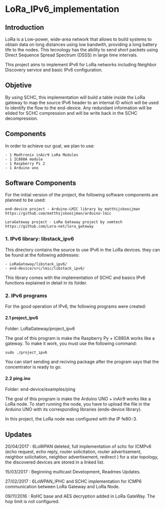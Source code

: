 # LoRa_IPv6_implementation

## Introduction

LoRa is a Low-power, wide-area network that allows to build systems to obtain data on long distances using low bandwith, providing a long battery life to the nodes. This tecnology has the ability to send short packets using Direct Sequence Spread Spectrum (DSSS) in large time intervals. 

This project aims to implement IPv6 for LoRa networks including  Neighbor Discovery service and basic IPv6 configuration. 

## Objetive

By using SCHC, this implementation will build a table inside the LoRa gateway to map the source IPv6 header to an internal ID which will be used to identify the flow to the end-device. Any redundant information will be elided for SCHC compression and will be write back in the SCHC decompression.

## Components

In order to achieve our goal, we plan to use:

	- 1 Modtronix inAir9 LoRa Modules
	- 1 IC880A module
	- 1 Raspberry Pi 2
	- 1 Arduino uno

## Software Components 

For the initial version of the project, the following software components are planned to be used:

	end-device project - Arduino-LMIC library by matthijskooijman
	https://github.com/matthijskooijman/arduino-lmic

	LoraGateway project - LoRa Gateway project by semtech
	https://github.com/Lora-net/lora_gateway

### 1. IPv6 library: libstack_ipv6

This directory contains the source to use IPv6 in the LoRa devices. they can be found at the following addresses:

	- LoRaGateway/libstack_ipv6/
	- end-device/src/lmic/libstack_ipv6/

This library comes with the implementation of  SCHC and basics IPv6 functions explained in detail in its folder. 

### 2. IPv6 programs

For the good operation of IPv6, the following programs were created:

#### 2.1 project_ipv6 

Folder: LoRaGateway/project_ipv6
	
The goal of this program is make the Raspberry Py + IC880A works like a gateway. To make it work,   you must use the following command:

	sudo ./project_ipv6

You can start sending and reciving package after the program says that the concentrator is ready to go.

#### 2.2 ping.ino 

Folder: end-device/examples/ping
	
The goal of this program is make the Arduino UNO + inAir9 works like a LoRa node. To start running the node, you have to upload the file in the Arduino UNO with its corresponding libraries (ends-device library).

In this project, the LoRa node was configured with the IP fe80::3.

## Updates
20/04/2017 : 6LoWPAN deleted, full implementation of schc for ICMPv6 (echo request, echo reply, router solicitation, router advertisement, neighbor solicitation, neighbor advertisement, redirect ) for a star topology, the discovered devices are stored in a linked list.

15/03/2017 : Beginning multicast Development, Readmes Updates. 

27/02/2017 : 6LoWPAN_IPHC and SCHC implementation for ICMP6 communication between LoRa Gateway and LoRa Node.

09/11/2016 : RoHC base and AES decryption added in LoRa GateWay. The hop limit is not configured.
